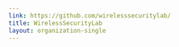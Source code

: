 ```yaml
---
link: https://github.com/wirelesssecuritylab/
title: WirelessSecurityLab
layout: organization-single
---
```

